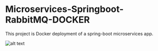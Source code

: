 # Microservices-Springboot-RabbitMQ-DOCKER

This project is Docker deployment of a spring-boot microservices app.  

![alt text](https://github.com/taroserigano/Microservices-Springboot-RabbitMQ-DOCKER/blob/main/docker.jpg)
